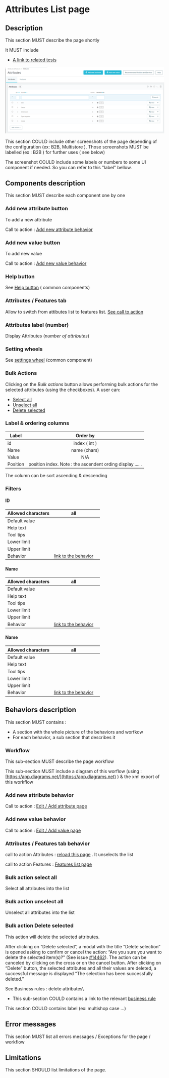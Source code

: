 # Attributes List page

## Description

This section MUST describe the page shortly

It MUST include

* [A link to related tests](https://build.prestashop.com/test-scenarios/scenarios/core/functional/bo/catalog/attributes-and-features/attributes.html)

![Attributes listing](../../../../../../../.gitbook/assets/attributes-list.png)

This section COULD include other screenshots of the page depending of the configuration (ex: B2B, Multistore ). Those screenshots MUST be labelled (ex : B2B ) for further uses ( see below)

The screenshot COULD include some labels or numbers to some UI component if needed. So you can refer to this "label" bellow.

## Components description

This section MUST describe each component one by one

### Add new attribute button

To add a new attribute

Call to action : [Add new attribute behavior](page-template.md#add-new-attribute-behavior)

### Add new value button

To add new value

Call to action : [Add new value behavior](page-template.md#add-new-value)

### Help  button

See [Help button](../../../../../common-components/help-button.md) ( common components)&#x20;

### Attributes / Features tab

Allow to switch from attibutes list to features list. [See call to action](page-template.md#attributes-features-tab)

### Attributes label (number)

Display Attributes (_number of attributes_)&#x20;

### Setting wheels

See [settings wheel](page-template.md#attributes-label-number-1) (common component)

### Bulk Actions

Clicking on the _Bulk actions_ button allows performing bulk actions for the selected attributes (using the checkboxes). A user can:

* [Select all](page-template.md#bulk-action-select-all)&#x20;
* [Unselect all](page-template.md#bulk-action-unselect-all)
* [Delete selected](page-template.md#bulk-action-select-all-1)

### Label & ordering columns

| Label    |                          Order by                          |
| -------- | :--------------------------------------------------------: |
| id       |                       index ( int )                        |
| Name     |                        name (chars)                        |
| Value    |                             N/A                            |
| Position | position index. Note : the ascendent ording display ...... |

The column can be sort ascending & descending

### Filters

#### ID

| Allowed characters | all                                                                  |   |
| ------------------ | -------------------------------------------------------------------- | - |
| Default value      |                                                                      |   |
| Help text          |                                                                      |   |
| Tool tips          |                                                                      |   |
| Lower limit        |                                                                      |   |
| Upper limit        |                                                                      |   |
| Behavior           | [link to the behavior](page-template.md#one-component-description-1) |   |

#### Name

| Allowed characters | all                                                                  |   |
| ------------------ | -------------------------------------------------------------------- | - |
| Default value      |                                                                      |   |
| Help text          |                                                                      |   |
| Tool tips          |                                                                      |   |
| Lower limit        |                                                                      |   |
| Upper limit        |                                                                      |   |
| Behavior           | [link to the behavior](page-template.md#one-component-description-1) |   |

#### Name

| Allowed characters | all                                                                  |   |
| ------------------ | -------------------------------------------------------------------- | - |
| Default value      |                                                                      |   |
| Help text          |                                                                      |   |
| Tool tips          |                                                                      |   |
| Lower limit        |                                                                      |   |
| Upper limit        |                                                                      |   |
| Behavior           | [link to the behavior](page-template.md#one-component-description-1) |   |

##

##

## Behaviors description

This section MUST contains :

* A section with the whole picture of the behaviors and worfkow
* For each behavior, a sub section that describes it

### Workflow

This sub-section MUST describe the page workflow

This sub-section MUST include a diagram of this worflow (using : [https://app.diagrams.net/](https://app.diagrams.net) ) & the xml export of this workflow

### Add new attribute behavior

Call to action : [Edit / Add attribute page](edit-add-attribute-page.md)

### Add new value behavior

Call to action : [Edit / Add value page](edit-add-new-value.md)

### Attributes / Features tab behavior

call to action Attributes : [reload this page](page-template.md) . It unselects the list

call to action Features : [Features list page](../features/features-list-page.md) &#x20;

### Bulk action select all

Select all attributes into the list

### Bulk action unselect all

Unselect all attributes into the list

### Bulk action Delete selected

This action will delete the selected attributes.&#x20;

After clicking on “Delete selected”, a modal with the title “Delete selection” is opened asking to confirm or cancel the action: “Are you sure you want to delete the selected item(s)?” (See issue [#14462](https://github.com/PrestaShop/PrestaShop/issues/14462)). The action can be canceled by clicking on the cross or on the cancel button. After clicking on “Delete” button, the selected attributes and all their values are deleted, a successful message is displayed “The selection has been successfully deleted.”

See Business rules : delete attributes\




* This sub-section COULD contains a link to the relevant [business rule](../../../../../../../functionnal-documentation/how-to-write-functional-documentation/templates/broken-reference/)

This section COULD contains label (ex: multishop case ...)

## Error messages

This section MUST list all errors messages / Exceptions for the page / workflow

## Limitations

This section SHOULD list limitations of the page.
